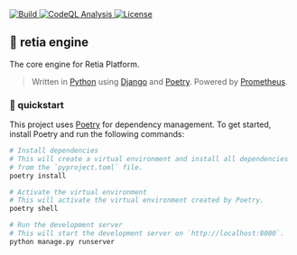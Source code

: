 <a href="https://github.com/retia-platform/retia-engine-experiment/actions/workflows/build.yml">
  <img src="https://github.com/retia-platform/retia-engine-experiment/actions/workflows/build.yml/badge.svg" alt="Build" target="_blank" rel="noopener noreferrer">
</a>
<a href="https://github.com/retia-platform/retia-engine-experiment/actions/workflows/github-code-scanning/codeql">
  <img src="https://github.com/retia-platform/retia-engine-experiment/actions/workflows/github-code-scanning/codeql/badge.svg" alt="CodeQL Analysis" target="_blank" rel="noopener noreferrer">
</a>
<a href="https://github.com/retia-platform/retia-engine-experiment/blob/main/LICENSE">
  <img src="https://img.shields.io/github/license/retia-platform/retia-engine-experiment" alt="License" target="_blank" rel="noopener noreferrer">
</a>

## 🫙 retia engine

The core engine for Retia Platform.

> Written in [Python](https://www.python.org) using [Django](https://www.djangoproject.com) and [Poetry](https://python-poetry.org). Powered by [Prometheus](https://prometheus.io).

### 🚀 quickstart

This project uses [Poetry](https://python-poetry.org) for dependency management. To get started, install Poetry and run the following commands:

```bash
# Install dependencies
# This will create a virtual environment and install all dependencies
# from the `pyproject.toml` file.
poetry install

# Activate the virtual environment
# This will activate the virtual environment created by Poetry.
poetry shell

# Run the development server
# This will start the development server on `http://localhost:8000`.
python manage.py runserver
```
